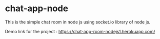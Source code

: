 # chat-app-node

This is the simple chat room in node js using socket.io library of node js.

Demo link for the project : 
https://chat-app-room-nodejs1.herokuapp.com/
